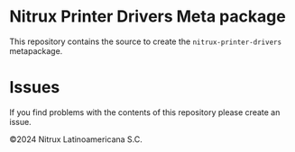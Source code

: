 # Nitrux Printer Drivers Meta package

This repository contains the source to create the `nitrux-printer-drivers` metapackage.

# Issues
If you find problems with the contents of this repository please create an issue.

©2024 Nitrux Latinoamericana S.C.
